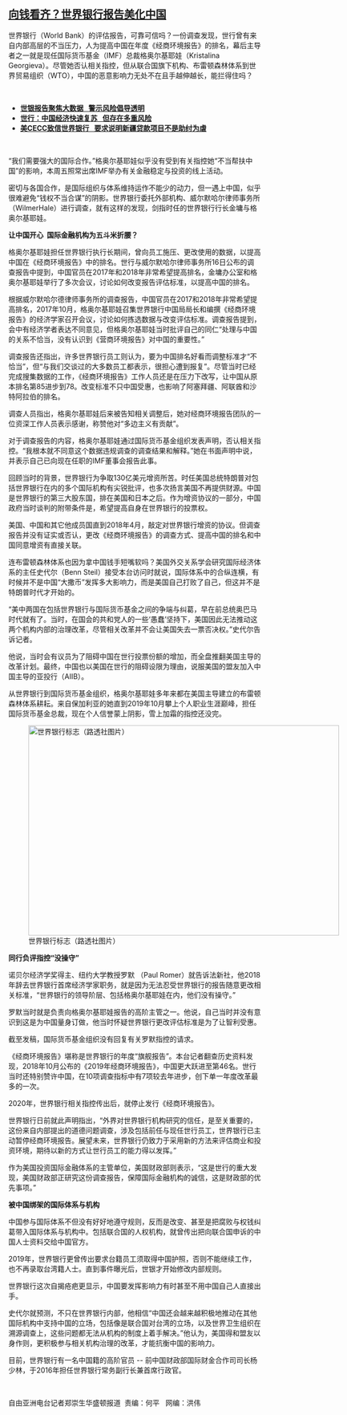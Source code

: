 <!--1631909010000-->
[向钱看齐？世界银行报告美化中国](https://www.rfa.org/mandarin/yataibaodao/jingmao/rc-09172021101655.html)
------

<p></p><p>世界银行（<span>World Bank</span><span>）的评估报告，可靠可信吗？一份调查发现，世行曾有来自内部高层的不当压力，人为提高中国在年度《经商环境报告》的排名，幕后主导者之一就是现任国际货币基金（</span><span>IMF</span><span>）总裁格奥尔基耶娃（</span><span>Kristalina Georgieva</span><span>）。尽管她否认相关指控，但从联合国旗下机构、布雷顿森林体系到世界贸易组织（</span><span>WTO</span><span>），中国的恶意影响力无处不在且手越伸越长，能拦得住吗？</span></p><p><br/></p><ul><li><a href="https://www.rfa.org/mandarin/yataibaodao/renquanfazhi/hc-03242021145303.html"><strong>世银报告聚焦大数据   警示风险倡导透明</strong></a></li><li><strong><a href="https://www.rfa.org/mandarin/Xinwen/3-12232020094628.html">世行：中国经济快速复苏   但存在多重风险</a></strong></li><li><strong><a href="https://www.rfa.org/mandarin/Xinwen/8-08142020142615.html">美CECC致信世界银行   要求说明新疆贷款项目不是助纣为虐</a></strong></li></ul><p><br/></p><p><span>“</span><span>我们需要强大的国际合作。</span><span>”</span><span>格奥尔基耶娃似乎没有受到有关指控她</span><span>“</span><span>不当帮扶中国</span><span>”</span><span>的影响，本周五照常出席</span><span>IMF</span><span>举办有关金融稳定与投资的线上活动。</span></p><p><span>密切与各国合作，是国际组织与体系维持运作不能少的动力，但一遇上中国，似乎很难避免</span><span>“</span><span>钱权不当合谋</span><span>”</span><span>的阴影。世界银行委托外部机构、威尔默哈尔律师事务所（</span><span>WilmerHale</span><span>）进行调查，就有这样的发现，剑指时任的世界银行行长金墉与格奥尔基耶娃。</span></p><p><strong><span>让中国开心</span></strong><strong><span>  </span></strong><strong><span>国际金融机构为五斗米折腰？</span></strong></p><p><span>格奥尔基耶娃担任世界银行执行长期间，曾向员工施压、更改使用的数据，以提高中国在《经商环境报告》中的排名。世行与威尔默哈尔律师事务所</span><span>16</span><span>日公布的调查报告中提到，中国官员在</span><span>2017</span><span>年和</span><span>2018</span><span>年非常希望提高排名，金墉办公室和格奥尔基耶娃举行了多次会议，讨论如何改变报告评估标准，以提高中国的排名。</span></p><p><span>根据威尔默哈尔德律师事务所的调查报告，中国官员在</span><span>2017</span><span>和</span><span>2018</span><span>年非常希望提高排名，</span><span>2017</span><span>年</span><span>10</span><span>月，格奥尔基耶娃召集世界银行中国局局长和编撰《经商环境报告》的经济学家召开会议，讨论如何拣选数据与改变评估标准。调查报告提到，会中有经济学者表达不同意见，但格奥尔基耶娃当时批评自己的同仁</span><span>“</span><span>处理与中国的关系不恰当，没有认识到《营商环境报告》对中国的重要性。</span><span>”</span></p><p><span>调查报告还指出，许多世界银行员工则认为，要为中国排名好看而调整标准才</span><span>“</span><span>不恰当</span><span>”</span><span>，但</span><span>“</span><span>与我们交谈过的大多数员工都表示，很担心遭到报复</span><span>”</span><span>。尽管当时已经完成搜集数据的工作，《经商环境报告》工作人员还是在压力下改写，让中国从原本排名第</span><span>85</span><span>进步到</span><span>78</span><span>。改变标准不只中国受惠，也影响了阿塞拜疆、阿联酋和沙特阿拉伯的排名。</span></p><p><span>调查人员指出，格奥尔基耶娃后来被告知相关调整后，她对经商环境报告团队的一位资深工作人员表示感谢，称赞他对</span><span>“</span><span>多边主义有贡献</span><span>”</span><span>。</span></p><p><span>对于调查报告的内容，格奥尔基耶娃通过国际货币基金组织发表声明，否认相关指控。</span><span>“</span><span>我根本就不同意这个数据违规调查的调查结果和解释。</span><span>”</span><span>她在书面声明中说，并表示自己已向现在任职的</span><span>IMF</span><span>董事会报告此事。</span></p><p><span>回顾当时的背景，世界银行为争取</span><span>130</span><span>亿美元增资所苦。时任美国总统特朗普对包括世界银行在内的多个国际机构有尖锐批评，也多次扬言美国不再提供财源。中国是世界银行的第三大股东国，排在美国和日本之后。作为增资协议的一部分，中国政府当时谈判的附带条件是，希望提高自身在世界银行的投票权。</span></p><p><span>美国、中国和其它他成员国直到</span><span>2018</span><span>年</span><span>4</span><span>月，敲定对世界银行增资的协议。但调查报告并没有证实或否认，更改《经商环境报告》的调查方式、提高中国的排名和中国同意增资有直接关联。</span></p><p><span>连布雷顿森林体系也因为拿中国钱手短嘴软吗？美国外交关系学会研究国际经济体系的主任史代尔（</span><span>Benn Steil</span><span>）接受本台访问时就说，国际体系中的合纵连横，有时候并不是中国</span><span>“</span><span>大撒币</span><span>”</span><span>发挥多大影响力，而是美国自己打败了自己，但这并不是特朗普时代才开始的。</span></p><p><span>“</span><span>美中两国在包括世界银行与国际货币基金之间的争端与纠葛，早在前总统奥巴马时代就有了。当时，在国会的共和党人的一些</span><span>‘</span><span>愚蠢</span><span>’</span><span>坚持下，美国因此无法推动这两个机构内部的治理改革，尽管相关改革并不会让美国失去一票否决权。</span><span>”</span><span>史代尔告诉记者。</span></p><p><span>他说，当时会有议员为了阻碍中国在世行投票份额的增加，而全盘推翻美国主导的改革计划。最终，中国也以美国在世行的阻碍设限为理由，说服美国的盟友加入中国主导的亚投行（</span><span>AIIB</span><span>）。</span></p><p><span>从世界银行到国际货币基金组织，格奥尔基耶娃多年来都在美国主导建立的布雷顿森林体系耕耘。来自保加利亚的她直到</span><span>2019</span><span>年</span><span>10</span><span>月攀上个人职业生涯巅峰，担任国际货币基金总裁，现在个人信誉蒙上阴影，雪上加霜的指控还没完。</span></p><p><span><figure class="image-richtext image-inline captioned" style="width:620px;"><img alt="世界银行标志（路透社图片）" height="419" src="https://www.rfa.org/mandarin/yataibaodao/jingmao/rc-09172021101655.html/rc0917a.jpg/@@images/ee734b57-bf98-4255-b8b4-917c58182358.png" title="rc0917a.jpg" width="620"/><figcaption class="image-caption">世界银行标志（路透社图片）</figcaption><small></small></figure></span></p><p><strong><span>同行负评指控</span></strong><strong><span>“</span></strong><strong><span>没操守</span></strong><strong><span>”</span></strong></p><p><span>诺贝尔经济学奖得主、纽约大学教授罗默</span><span> </span><span>（</span><span>Paul Romer</span><span>）就告诉法新社，他</span><span>2018</span><span>年辞去世界银行首席经济学家职务，就是因为无法忍受世界银行的报告随意更改相关标准，</span><span>“</span><span>世界银行的领导阶层、包括格奥尔基耶娃在内，他们没有操守。</span><span>”</span></p><p><span>罗默当时就是负责向格奥尔基耶娃报告的高阶主管之一。他说，自己当时并没有意识到这是为中国量身订做，他当时怀疑世界银行更改评估标准是为了让智利受惠。</span></p><p><span>截至发稿，国际货币基金组织没有回复有关罗默指控的请求。</span></p><p><span>《经商环境报告》堪称是世界银行的年度</span><span>“</span><span>旗舰报告</span><span>”</span><span>。本台记者翻查历史资料发现，</span><span>2018</span><span>年</span><span>10</span><span>月公布的《</span><span>2019</span><span>年经商环境报告》，中国更大跃进至第</span><span>46</span><span>名。世行当时还特别赞许中国，在</span><span>10</span><span>项调查指标中有</span><span>7</span><span>项较去年进步，创下单一年度改革最多的一次。</span></p><p><span>2020</span><span>年，世界银行相关指控传出后，就停止发行《经商环境报告》。</span></p><p><span>世界银行日前就此声明指出，</span><span>“</span><span>外界对世界银行机构研究的信任，是至关重要的，这份来自内部提出的道德问题调查，涉及包括前任与现任世行员工，世界银行已主动暂停经商环境报告。展望未来，世界银行仍致力于采用新的方法来评估商业和投资环境，期待以新的方式让世行员工的能力得以发挥。</span><span>”</span></p><p><span>作为美国投资国际金融体系的主管单位，美国财政部则表示，</span><span>“</span><span>这是世行的重大发现，美国财政部正研究这份调查报告，保障国际金融机构的诚信，这是财政部的优先事项。</span><span>”</span></p><p><strong><span>被中国绑架的国际体系与机构</span></strong></p><p><span>中国参与国际体系不但没有好好地遵守规则，反而是改变、甚至是把腐败与权钱纠葛带入国际体系与机构中。包括联合国的人权机构，就曾传出把向联合国申诉的中国人士资料交给中国官方。</span></p><p><span>2019</span><span>年，世界银行更曾传出要求台籍员工须取得中国护照，否则不能继续工作，也不再录取台湾籍人士。直到事件曝光后，世银才开始修改内部规则。</span></p><p><span>世界银行这次自揭疮疤更显示，中国要发挥影响力有时甚至不用中国自己人直接出手。</span></p><p><span>史代尔就预测，不只在世界银行内部，他相信</span><span>“</span><span>中国还会越来越积极地推动在其他国际机构中支持中国的立场，包括像是联合国对台湾的立场，以及世界卫生组织在溯源调查上，这些问题都无法从机构的制度上着手解决。</span><span>”</span><span>他认为，美国得和盟友以身作则，更积极参与相关机构治理的改革，才能抗衡中国的影响力。</span></p><p><span>目前，世界银行有一名中国籍的高阶官员</span><span> -- </span><span>前中国财政部国际财金合作司司长杨少林，于</span><span>2016</span><span>年担任世界银行常务副行长兼首席行政官。</span></p><p><br/></p><p><span>自由亚洲电台记者郑崇生华盛顿报道  责编：何平   网编：洪伟</span></p>
